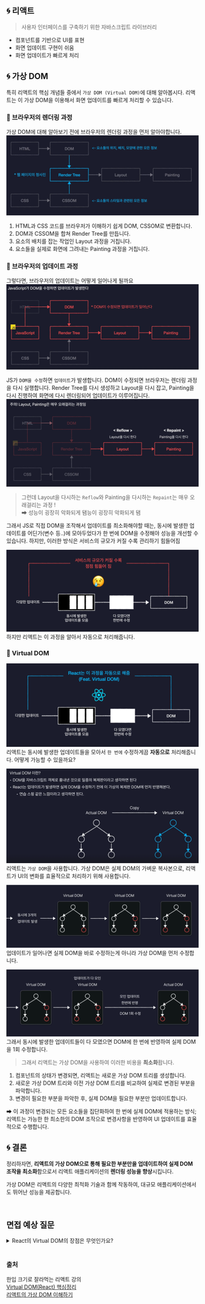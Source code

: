 ## 🌀 리액트

> 사용자 인터페이스를 구축하기 위한 자바스크립트 라이브러리

- 컴포넌트를 기반으로 UI를 표현
- 화면 업데이트 구현이 쉬움
- 화면 업데이트가 빠르게 처리

## 🌀 가상 DOM

특히 리액트의 핵심 개념들 중에서 `가상 DOM (Virtual DOM)`에 대해 알아봅시다.
리액트는 이 가상 DOM을 이용해서 화면 업데이트를 빠르게 처리할 수 있습니다.

### 🫧 브라우저의 렌더링 과정

가상 DOM에 대해 알아보기 전에 브라우저의 렌더링 과정을 먼저 알아야합니다.
![](/img/Virtual%20DOM/1.png)

1. HTML과 CSS 코드를 브라우저가 이해하기 쉽게 DOM, CSSOM로 변환합니다.
2. DOM과 CSSOM을 합쳐 Render Tree를 만듭니다.
3. 요소의 배치를 잡는 작업인 Layout 과정을 거칩니다.
4. 요소들을 실제로 화면에 그려내는 Painting 과정을 거칩니다.

### 🫧 브라우저의 업데이트 과정

그렇다면, 브라우저의 업데이트는 어떻게 일어나게 될까요
![](/img/Virtual%20DOM/2.png)

JS가 `DOM을 수정`하면 `업데이트`가 발생합니다.
DOM이 수정되면 브라우저는 렌더링 과정을 다시 실행합니다. Render Tree를 다시 생성하고 Layout을 다시 잡고, Painting을 다시 진행하여 화면에 다시 렌더링되어 업데이트가 이루어집니다.
![](/img/Virtual%20DOM/3.png)

> 그런데 Layout을 다시하는 `Reflow`와 Painting을 다시하는 `Repaint`는 매우 오래걸리는 과정 !  
> ⮕ 성능이 굉장히 악화되게 됌능이 굉장히 악화되게 됌

그래서 JS로 직접 DOM을 조작해서 업데이트를 최소화해야할 때는,
동시에 발생한 업데이트를 어딘가(변수 등..)에 모아두었다가 한 번에 DOM을 수정해야 성능을 개선할 수 있습니다.
하지만, 이러한 방식은 서비스의 규모가 커질 수록 관리하기 힘들어짐

![](/img/Virtual%20DOM/4.png)
하지만 리액트는 이 과정을 알아서 자동으로 처리해줍니다.

### 🫧 Virtual DOM

![](/img/Virtual%20DOM/5.png)
리액트는 동시에 발생한 업데이트들을 모아서 `한 번에` 수정하게끔 **자동으로** 처리해줍니다.
어떻게 가능할 수 있을까요?

![](/img/Virtual%20DOM/6.png)
리액트는 `가상 DOM`을 사용합니다.
가상 DOM은 실제 DOM의 가벼운 복사본으로, 리액트가 UI의 변화를 효율적으로 처리하기 위해 사용합니다.

![](/img/Virtual%20DOM/7.png)
업데이트가 일어나면 실제 DOM을 바로 수정하는게 아니라 가상 DOM을 먼저 수정합니다.

![](/img/Virtual%20DOM/8.png)
그래서 동시에 발생한 업데이트들이 다 모였으면 DOM에 한 번에 반영하여 실제 DOM을 1회 수정합니다.

> 그래서 리액트는 가상 DOM을 사용하여 이러한 비용을 **최소화**홥니다.

1. 컴포넌트의 상태가 변경되면, 리액트는 새로운 가상 DOM 트리를 생성합니다.
2. 새로운 가상 DOM 트리와 이전 가상 DOM 트리를 비교하여 실제로 변경된 부분을 파악합니다.
3. 변경이 필요한 부분을 파악한 후, 실제 DOM을 필요한 부분만 업데이트합니다.

⮕ 이 과정이 변경되는 모든 요소들을 집단화하여 한 번에 실제 DOM에 적용하는 방식; 리액트는 가능한 한 최소한의 DOM 조작으로 변경사항을 반영하여 UI 업데이트를 효율적으로 수행합니다.

## 🌀 결론

정리하자면, **리액트의 가상 DOM으로 통해 필요한 부분만을 업데이트하여 실제 DOM 조작을 최소화**함으로서 리액트 애플리케이션의 **렌더링 성능을 향상**시킵니다.

가상 DOM은 리액트의 다양한 최적화 기술과 함께 작동하여, 대규모 애플리케이션에서도 뛰어난 성능을 제공합니다.

<br />

## 면접 예상 질문

<details>
   <summary> React의 Virtual DOM의 장점은 무엇인가요? </summary>
<br />

Virtual DOM을 통해 렌더링 성능을 향상시킬 수 있습니다. 컴포넌트의 상태가 변경되면 이전의 가상 돔과 새로운 가상 돔을 비교하여 필요한 부분을 파악합니다. 이후, 필요한 부분만을 실제 DOM에 적용해 조작을 최소화함으로서 렌더링 속도를 빠르게 합니다.

</details>

<br />

### 출처

한입 크기로 잘라먹는 리액트 강의  
[Virtual DOM(React) 핵심정리](https://callmedevmomo.medium.com/virtual-dom-react-%ED%95%B5%EC%8B%AC%EC%A0%95%EB%A6%AC-bfbfcecc4fbb)  
[리액트의 가상 DOM 이해하기](https://f-lab.kr/insight/understanding-react-virtual-dom)
